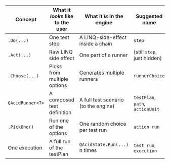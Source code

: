 | Concept           | What it *looks* like to the user      | What it *is* in the engine           | Suggested name             |
|-------------------|----------------------------------------|--------------------------------------|----------------------------|
| `.Do(...)`        | One test step                          | A LINQ-side-effect inside a chain    | `step`                     |
| `.Act(...)`       | Raw LINQ side effect                   | One part of a runner                 | (still `step`, just hidden)|
| `.Choose(...)`    | Picks from multiple options            | Generates multiple runners           | `runnerChoice`             |
| `QAcidRunner<T>`  | A composed test definition             | A full test scenario (to the engine) | `testPlan`, `path`, `actionUnit` |
| `.PickOne()`      | Run one of the options                 | One random choice per test run       | `action run`               |
| One execution     | A full run of the testPlan             | `QAcidState.Run(...)` n times        | `test run`, `execution`    |